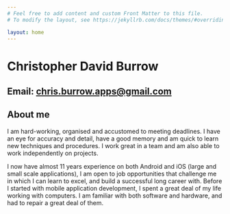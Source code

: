 ```yaml
---
# Feel free to add content and custom Front Matter to this file.
# To modify the layout, see https://jekyllrb.com/docs/themes/#overriding-theme-defaults

layout: home
---
```

# Christopher David Burrow

## Email: [chris.burrow.apps@gmail.com](mailto:chris.burrow.apps@gmail.com)

## About me
I am hard-working, organised and accustomed to meeting deadlines. I have an eye for accuracy and detail, have a good memory and am quick to learn new techniques and procedures. I work great in a team and am also able to work independently on projects.

I now have almost 11 years experience on both Android and iOS (large and small scale applications), I am open to job opportunities that challenge me in which I can learn to excel, and build a successful long career with. Before I started with mobile application development, I spent a great deal of my life working with computers. I am familiar with both software and hardware, and had to repair a great deal of them.